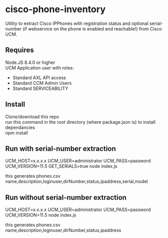# cisco-phone-inventory

Utility to extract Cisco IPPhones with registration status and optional serial-number (if webservice on the phone is enabled and reachable!) from Cisco UCM.

## Requires
Node.JS 8.4.0 or higher  
UCM Application user with roles:
- Standard AXL API access
- Standard CCM Admin Users
- Standard SERVICEABILITY

## Install
Clone/download this repo  
run this command in the root directory (where package.json is) to install dependancies  
npm install

## Run with serial-number extraction
UCM_HOST=x.x.x.x UCM_USER=administrator UCM_PASS=password UCM_VERSION=11.5 GET_SERIALS=true node index.js  

this generates phones.csv  
name,description,loginuser,dirNumber,status,ipaddress,serial,model

## Run without serial-number extraction
UCM_HOST=x.x.x.x UCM_USER=administrator UCM_PASS=password UCM_VERSION=11.5 node index.js  

this generates phones.csv  
name,description,loginuser,dirNumber,status,ipaddress

